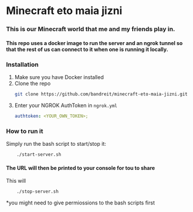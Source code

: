 # Minecraft eto maia jizni

### This is our Minecraft world that me and my friends play in.

#### This repo uses a docker image to run the server and an ngrok tunnel so that the rest of us can connect to it when one is running it locally.

### Installation

1. Make sure you have Docker installed
2. Clone the repo
   ```sh
   git clone https://github.com/bandreit/minecraft-eto-maia-jizni.git
   ```
3. Enter your NGROK AuthToken in `ngrok.yml`
   ```yml
   authtoken: <YOUR_OWN_TOKEN>;
   ```

### How to run it

Simply run the bash script to start/stop it:

```bash
	./start-server.sh
```

#### The URL will then be printed to your console for tou to share

This will

```bash
	./stop-server.sh
```

\*you might need to give permiossions to the bash scripts first
